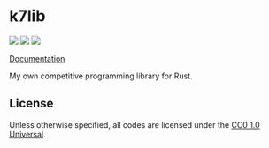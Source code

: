 # k7lib

[![](https://img.shields.io/travis/com/kuretchi/k7lib/master?style=flat-square)](https://travis-ci.com/kuretchi/k7lib)
[![](https://img.shields.io/github/license/kuretchi/k7lib.svg?style=flat-square)](https://github.com/kuretchi/k7lib/blob/master/LICENSE)
![](https://img.shields.io/badge/rust-1.39.0-dea584.svg?style=flat-square)

[Documentation](https://kuretchi.github.io/k7lib)

My own competitive programming library for Rust.

## License

Unless otherwise specified, all codes are licensed under the [CC0 1.0 Universal](https://creativecommons.org/publicdomain/zero/1.0/).
